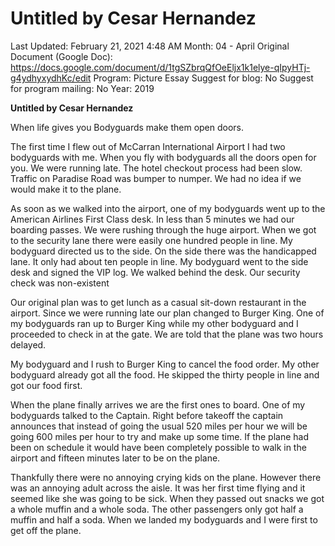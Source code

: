 # Untitled by Cesar Hernandez

Last Updated: February 21, 2021 4:48 AM
Month: 04 - April
Original Document (Google Doc): https://docs.google.com/document/d/1tgSZbrqQfOeEljx1k1elye-qIpyHTj-g4ydhyxydhKc/edit
Program: Picture Essay
Suggest for blog: No
Suggest for program mailing: No
Year: 2019

**Untitled by Cesar Hernandez**

When life gives you Bodyguards make them open doors.

The first time I flew out of McCarran International Airport I had two bodyguards with me. When you fly with bodyguards all the doors open for you. We were running late. The hotel checkout process had been slow. Traffic on Paradise Road was bumper to numper. We had no idea if we would make it to the plane.

As soon as we walked into the airport, one of my bodyguards went up to the American Airlines First Class desk. In less than 5 minutes we had our boarding passes. We were rushing through the huge airport. When we got to the security lane there were easily one hundred people in line. My bodyguard directed us to the side. On the side there was the handicapped lane. It only had about ten people in line. My bodyguard went to the side desk and signed the VIP log. We walked behind the desk. Our security check was non-existent

Our original plan was to get lunch as a casual sit-down restaurant in the airport. Since we were running late our plan changed to Burger King. One of my bodyguards ran up to Burger King while my other bodyguard and I proceeded to check in at the gate. We are told that the plane was two hours delayed.

My bodyguard and I rush to Burger King to cancel the food order. My other bodyguard already got all the food. He skipped the thirty people in line and got our food first.

When the plane finally arrives we are the first ones to board. One of my bodyguards talked to the Captain. Right before takeoff the captain announces that instead of going the usual 520 miles per hour we will be going 600 miles per hour to try and make up some time. If the plane had been on schedule it would have been completely possible to walk in the airport and fifteen minutes later to be on the plane.

Thankfully there were no annoying crying kids on the plane. However there was an annoying adult across the aisle. It was her first time flying and it seemed like she was going to be sick. When they passed out snacks we got a whole muffin and a whole soda. The other passengers only got half a muffin and half a soda. When we landed my bodyguards and I were first to get off the plane.